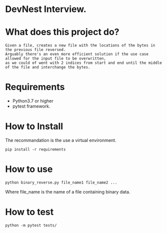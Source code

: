 DevNest Interview.
==================

What does this project do?
==========================

    Given a file, creates a new file with the locations of the bytes in the previous file reversed.
    Arguably there's an even more efficient solution if the use case allowed for the input file to be overwritten,
    as we could of went with 2 indices from start and end until the middle of the file and interchange the bytes.


Requirements
============

* Python3.7 or higher
* pytest framework.


How to Install
==============

The recommandation is the use a virtual environment.

`pip install -r requirements` 

How to use
==========

`python binary_reverse.py file_name1 file_name2 ...`

Where file_name is the name of a file containing binary data.

How to test
===========

`python -m pytest tests/`
